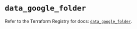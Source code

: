 # `data_google_folder`

Refer to the Terraform Registry for docs: [`data_google_folder`](https://registry.terraform.io/providers/hashicorp/google/4.85.0/docs/data-sources/folder).
